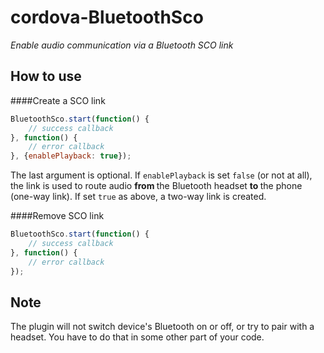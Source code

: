 cordova-BluetoothSco
====================
<i>Enable audio communication via a Bluetooth SCO link</i>

How to use
----------

####Create a SCO link
```js
BluetoothSco.start(function() {
    // success callback
}, function() {
    // error callback
}, {enablePlayback: true});
```

The last argument is optional. If ```enablePlayback``` is set ```false``` (or not at all), the link is used to route audio <b> from </b> the Bluetooth headset <b> to </b> the phone (one-way link). If set ```true``` as above, a two-way link is created.

####Remove SCO link

```js
BluetoothSco.start(function() {
    // success callback
}, function() {
    // error callback
});

```

Note
-----

The plugin will not switch device's Bluetooth on or off, or try to pair with a headset. You have to do that in some other part of your code.
